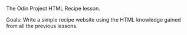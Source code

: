 The Odin Project HTML Recipe lesson. 

Goals: Write a simple recipe website using the HTML knowledge gained from all the previous lessons.